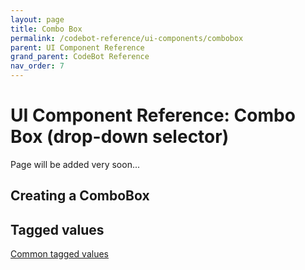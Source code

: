 ```yaml
---
layout: page
title: Combo Box
permalink: /codebot-reference/ui-components/combobox
parent: UI Component Reference
grand_parent: CodeBot Reference
nav_order: 7
---
```


# UI Component Reference: Combo Box (drop-down selector)

Page will be added very soon...


## Creating a ComboBox



## Tagged values

[Common tagged values](../tagged-values)
